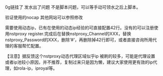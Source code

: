 0g链挂了 发水出了问题 不是脚本问题，可以等手动可领水之后上脚本。

验证使用的nocap 其他网站可以参照修改 


需要使用动态ip，已有在使用的动态ip经验的可直接配置42行。没有的可以注册使用nstproxy register.完成后在替换nstproxy_Channel的XXX，替换nstproxy_Password的XXX，删除‘#‘，再删除掉42行即可，或者直接咨询所用代理的客服帮忙配置。

【注意】据反馈这个nstproxy动态代理区域似乎ip 被刷的较多，可能是代理设置或者ip池较小原因，并不推荐，复制过来只是因为懒，建议大家使用更有效的ip代理，如rola-ip，iproyal等。
